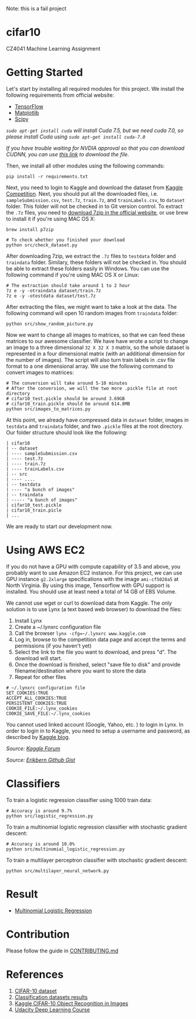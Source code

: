 Note: this is a fail project

# cifar10

CZ4041 Machine Learning Assignment

# Getting Started

Let's start by installing all required modules for this project. We install the following requirements from official website:

- [TensorFlow](https://www.tensorflow.org/versions/0.6.0/get_started/os_setup.html)
- [Matplotlib](http://matplotlib.org/users/installing.html)
- [Scipy](http://www.scipy.org/install.html)

*`sudo apt-get install cuda` will install Cuda 7.5, but we need cuda 7.0, so please install Cuda using `sudo apt-get install cuda-7.0`*

*If you have trouble waiting for NVDIA approval so that you can download CUDNN, you can use [this link](http://developer.download.nvidia.com/compute/redist/cudnn/v2/cudnn-6.5-linux-x64-v2.tgz) to download the file.*

Then, we install all other modules using the following commands:

```Shell
pip install -r requirements.txt
```

Next, you need to login to Kaggle and download the dataset from [Kaggle Competition](https://www.kaggle.com/c/cifar-10). Next, you should put all the downloaded files, i.e. `sampleSubmission.csv`, `test.7z`, `train.7z`, and `trainLabels.csv`, to `dataset` folder. This folder will not be checked in to Git version control. To extract the `.7z` files, you need to [download 7zip in the official website](http://www.7-zip.org/download.html), or use brew to install it if you're using MAC OS X:

```Shell
brew install p7zip

# To check whether you finished your download
python src/check_dataset.py
```

After downloading 7zip, we extract the `.7z` files to `testdata` folder and `traindata` folder. Similary, these folders will not be checked in. You should be able to extract these folders easily in Windows. You can use the following command if you're using MAC OS X or Linux:

```Shell
# The extraction should take around 1 to 2 hour
7z e -y -otraindata dataset/train.7z
7z e -y -otestdata dataset/test.7z
```

After extracting the files, we might want to take a look at the data. The following command will open 10 random images from `traindata` folder:

```Shell
python src/show_random_picture.py
```

Now we want to change all images to matrices, so that we can feed these matrices to our awesome classifier. We have have wrote a script to change an image to a three dimensional `32 X 32 X 3` matrix, so the whole dataset is represented in a four dimensional matrix (with an additional dimension for the number of images). The script will also turn train labels in .csv file format to a one dimensional array. We use the following command to convert images to matrices: 

```Shell
# The conversion will take around 5-10 minutes
# After the conversion, we will the two more .pickle file at root directory
# cifar10_test.pickle should be around 3.69GB
# cifar10_train.pickle should be around 614.8MB
python src/images_to_matrices.py
```

At this point, we already have compressed data in `dataset` folder, images in `testdata` and `traindata` folder, and two `.pickle` files at the root directory. Our folder structure should look like the following:

```
| cifar10
| -- dataset
| ---- sampleSubmission.csv
| ---- test.7z
| ---- train.7z
| ---- trainLabels.csv
| -- src
| ---- ....
| -- testdata
| ---- "a bunch of images"
| -- traindata
| ----- "a bunch of images"
| cifar10_test.pickle
| cifar10_train.picle
| ...
```

We are ready to start our development now. 

# Using AWS EC2

If you do not have a GPU with compute capability of 3.5 and above, you probably want to use Amazon EC2 instance. For this project, we can use GPU instance `g2.2xlarge` specifications with the image `ami-cf5028a5` at North Virginia. By using this image, Tensorflow with GPU support is installed. You should use at least need a total of 14 GB of EBS Volume. 

We cannot use wget or curl to download data from Kaggle. The only solution is to use Lynx (a text based web browser) to download the files:

1. Install Lynx
2. Create a ~/.lynxrc configuration file
3. Call the browser `lynx -cfg=~/.lynxrc www.kaggle.com`
4. Log in, browse to the competition data page and accept the terms and permissions (if you haven't yet)
5. Select the link to the file you want to download, and press "d". The download will start.
6. Once the download is finished, select "save file to disk" and provide filename/destination where you want to store the data
7. Repeat for other files

```
# ~/.lynxrc configuration file
SET_COOKIES:TRUE
ACCEPT_ALL_COOKIES:TRUE
PERSISTENT_COOKIES:TRUE
COOKIE_FILE:~/.lynx_cookies
COOKIE_SAVE_FILE:~/.lynx_cookies
```

You cannot used linked account (Google, Yahoo, etc. ) to login in Lynx. In order to login in to Kaggle, you need to setup a username and password, as described by [Kaggle blog](http://blog.kaggle.com/2015/05/19/introducing-new-usernames-vanity-urls/).

*Source: [Kaggle Forum](https://www.kaggle.com/c/belkin-energy-disaggregation-competition/forums/t/5118/downloading-data-via-wget/96790)*

*Source: [Erikbern Github Gist](https://gist.github.com/erikbern/78ba519b97b440e10640)*

# Classifiers

To train a logistic regression classifier using 1000 train data:

```Shell
# Accuracy is around 9.7%
python src/logistic_regression.py
```

To train a multinomial logistic regression classifier with stochastic gradient descent:

```Shell
# Accuracy is around 10.0%
python src/multinomial_logistic_regression.py
```

To train a multilayer perceptron classifier with stochastic gradient descent:

```Shell
python src/multilayer_neural_network.py
```

# Result

- [Multinomial Logistic Regression](results/mlr.md)

# Contribution

Please follow the guide in [CONTRIBUTING.md](CONTRIBUTING.md)

# References

1. [CIFAR-10 dataset](http://www.cs.toronto.edu/~kriz/cifar.html)
2. [Classification datasets results](http://rodrigob.github.io/are_we_there_yet/build/classification_datasets_results.html)
3. [Kaggle CIFAR-10 Object Recognition in Images](https://www.kaggle.com/c/cifar-10)
4. [Udacity Deep Learning Course](https://www.kaggle.com/c/cifar-10)

